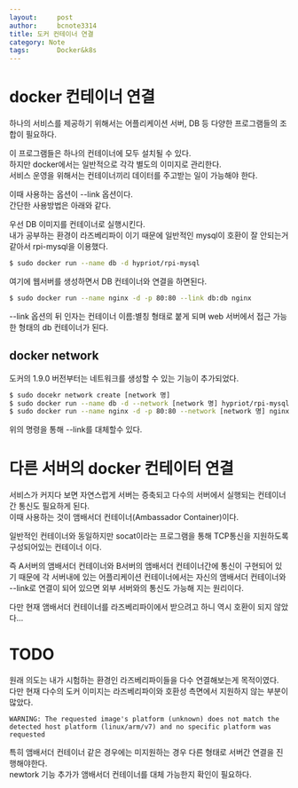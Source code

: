 ```yaml
---
layout:     post
author:     bcnote3314
title: 도커 컨테이너 연결
category: Note
tags: 		Docker&k8s
---
```


# docker 컨테이너 연결

하나의 서비스를 제공하기 위해서는 어플리케이션 서버, DB 등 다양한 프로그램들의 조합이 필요하다.  

이 프로그램들은 하나의 컨테이너에 모두 설치될 수 있다.  
하지만 docker에서는 일반적으로 각각 별도의 이미지로 관리한다.  
서비스 운영을 위해서는 컨테이너끼리 데이터를 주고받는 일이 가능해야 한다.  

이때 사용하는 옵션이 --link 옵션이다.  
간단한 사용방법은 아래와 같다.

우선 DB 이미지를 컨테이너로 실행시킨다.  
내가 공부하는 환경이 라즈베리파이 이기 때문에 일반적인 mysql이 호환이 잘 안되는거 같아서 rpi-mysql을 이용했다.  

```bash
$ sudo docker run --name db -d hypriot/rpi-mysql
```

여기에 웹서버를 생성하면서 DB 컨테이너와 연결을 하면된다.

```bash
$ sudo docker run --name nginx -d -p 80:80 --link db:db nginx
```

--link 옵션의 뒤 인자는 컨테이너 이름:별칭 형태로 붙게 되며 web 서버에서 접근 가능한 형태의 db 컨테이너가 된다.  

## docker network

도커의 1.9.0 버전부터는 네트워크를 생성할 수 있는 기능이 추가되었다.  

```bash
$ sudo docekr network create [network 명]
$ sudo docker run --name db -d --network [network 명] hypriot/rpi-mysql
$ sudo docker run --name nginx -d -p 80:80 --network [network 명] nginx
```

위의 명령을 통해 --link를 대체할수 있다.  


# 다른 서버의 docker 컨테이터 연결

서비스가 커지다 보면 자연스럽게 서버는 증축되고 다수의 서버에서 실행되는 컨테이너간 통신도 필요하게 된다.  
이때 사용하는 것이 앰배서더 컨테이너(Ambassador Container)이다.  

일반적인 컨테이너와 동일하지만 socat이라는 프로그램을 통해 TCP통신을 지원하도록 구성되어있는 컨테이너 이다.  

즉 A서버의 앰배서더 컨테이너와 B서버의 앰배서더 컨테이너간에 통신이 구현되어 있기 때문에 각 서버내에 있는 어플리케이션 컨테이너에서는 자신의 앰배서더 컨테이너와 --link로 연결이 되어 있으면 외부 서버와의 통신도 가능해 지는 원리이다.  

다만 현재 앰배서더 컨테이너를 라즈베리파이에서 받으려고 하니 역시 호환이 되지 않았다...


# TODO

원래 의도는 내가 시험하는 환경인 라즈베리파이들을 다수 연결해보는게 목적이였다.  
다만 현재 다수의 도커 이미지는 라즈베리파이와 호환성 측면에서 지원하지 않는 부분이 많았다.  

```
WARNING: The requested image's platform (unknown) does not match the detected host platform (linux/arm/v7) and no specific platform was requested
```

특히 앰배서더 컨테이너 같은 경우에는 미지원하는 경우 다른 형태로 서버간 연결을 진행해야한다.  
newtork 기능 추가가 앰배서더 컨테이너를 대체 가능한지 확인이 필요하다.  